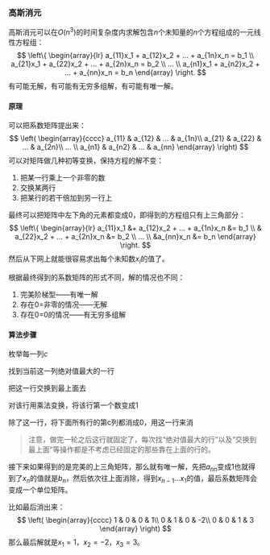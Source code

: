 ### 高斯消元

高斯消元可以在$O(n^3)$的时间复杂度内求解包含$n$个未知量的$n$个方程组成的一元线性方程组：
$$
\left\{
\begin{array}{lr}
a_{11}x_1 + a_{12}x_2 + ... + a_{1n}x_n = b_1 \\
a_{21}x_1 + a_{22}x_2 + ... + a_{2n}x_n = b_2 \\
... \\
a_{n1}x_1 + a_{n2}x_2 + ... + a_{nn}x_n = b_n
\end{array}
\right.
$$
有可能无解，有可能有无穷多组解，有可能有唯一解。

#### 原理

可以把系数矩阵提出来：
$$
\left(
  \begin{array}{cccc}
    a_{11} & a_{12} & ... & a_{1n}\\
    a_{21} & a_{22} & ... & a_{2n}\\
    ... \\
    a_{n1} & a_{n2} & ... & a_{nn}
  \end{array}
\right)
$$
可以对矩阵做几种初等变换，保持方程的解不变：

1. 把某一行乘上一个非零的数
2. 交换某两行
3. 把某行的若干倍加到另一行上

最终可以把矩阵中左下角的元素都变成$0$，即得到的方程组只有上三角部分：
$$
\left\{
\begin{array}{lr}
a_{11}x_1 &+ a_{12}x_2 + ... + a_{1n}x_n &= b_1 \\
& a_{22}x_2 + ... + a_{2n}x_n &= b_2 \\
... \\
&a_{nn}x_n &= b_n
\end{array}
\right.
$$
然后从下网上就能很容易求出每个未知数$x_i$的值了。

根据最终得到的系数矩阵的形式不同，解的情况也不同：

1. 完美阶梯型——有唯一解
2. 存在0=非零的情况——无解
3. 存在0=0的情况——有无穷多组解

#### 算法步骤

枚举每一列$c$

找到当前这一列绝对值最大的一行

把这一行交换到最上面去

对该行用乘法变换，将该行第一个数变成1

除了这一行，将下面所有行的第c列都消成0，用这一行来消

> 注意，做完一轮之后这行就固定了，每次找“绝对值最大的行”以及“交换到最上面”等操作都是不考虑已经固定的那些靠在上面的行的。

接下来如果得到的是完美的上三角矩阵，那么就有唯一解，先把$a_{nn}$变成$1$也就得到了$x_n$的值就是$b_n$，然后依次往上面消除，得到$x_{n-1}...x_1$的值，最后系数矩阵会变成一个单位矩阵。

比如最后消出来：
$$
\left(
  \begin{array}{cccc}
    1 & 0 & 0 & 1\\
    0 & 1 & 0 & -2\\
    0 & 0 & 1 & 3
  \end{array}
\right)
$$
那么最后解就是$x_1=1$，$x_2=-2$，$x_3=3$。

